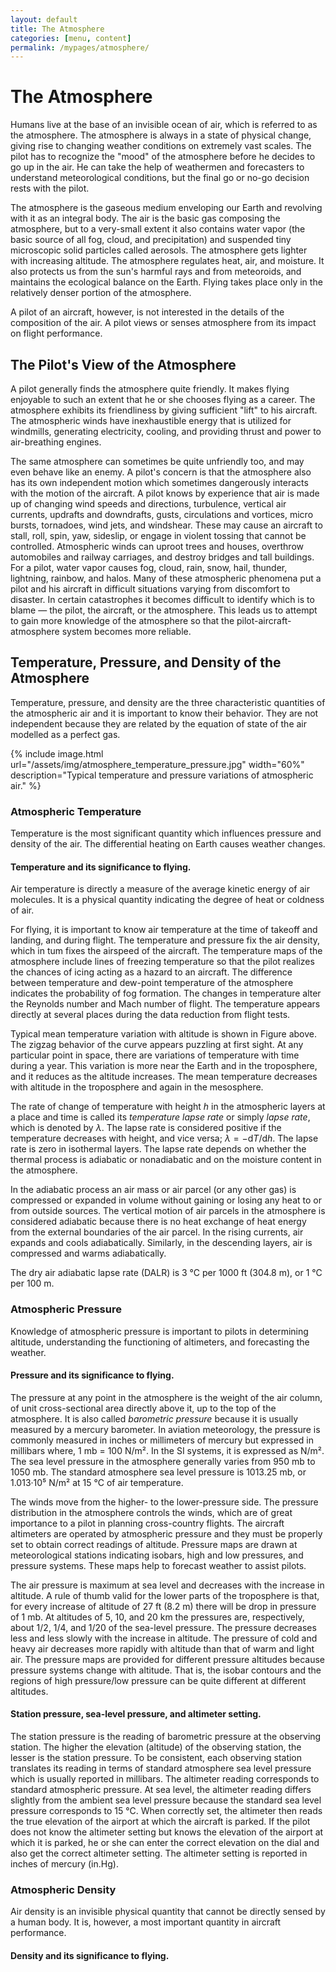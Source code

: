 ```yaml
---
layout: default
title: The Atmosphere
categories: [menu, content]
permalink: /mypages/atmosphere/
---
```

# The Atmosphere

Humans live at the base of an invisible ocean of air, which is referred to as the atmosphere.
The atmosphere is always in a state of physical change, giving rise to changing weather
conditions on extremely vast scales.
The pilot has to recognize the "mood" of the atmosphere before he decides to go up in
the air. He can take the help of weathermen and forecasters to understand meteorological
conditions, but the final go or no-go decision rests with the pilot.

The atmosphere is the gaseous medium enveloping our Earth and revolving with
it as an integral body. The air is the basic gas composing the atmosphere, but to a very-small
extent it also contains water vapor (the basic source of all fog, cloud, and precipitation)
and suspended tiny microscopic solid particles called aerosols.
The atmosphere gets lighter with increasing altitude.
The atmosphere regulates heat, air, and moisture. It also protects us from the sun's
harmful rays and from meteoroids, and maintains the ecological balance on the Earth.
Flying takes place only in the relatively denser portion of the atmosphere.

A pilot of an aircraft, however, is not interested in the details of the composition
of the air. A pilot views or senses atmosphere from its impact on flight performance.

## The Pilot's View of the Atmosphere

A pilot generally finds the atmosphere quite friendly. It makes flying enjoyable
to such an extent that he or she chooses flying as a career. The atmosphere exhibits
its friendliness by giving sufficient "lift" to his aircraft. The atmospheric winds
have inexhaustible energy that is utilized for windmills, generating electricity,
cooling, and providing thrust and power to air-breathing engines.

The same atmosphere can sometimes be quite unfriendly too, and may even
behave like an enemy. A pilot's concern is that the atmosphere also has its own
independent motion which sometimes dangerously interacts with the motion of
the aircraft. A pilot knows by experience that air is made up of changing wind
speeds and directions, turbulence, vertical air currents, updrafts and downdrafts,
gusts, circulations and vortices, micro bursts, tornadoes, wind jets, and windshear.
These may cause an aircraft to stall, roll, spin, yaw, sideslip, or engage in
violent tossing that cannot be controlled. Atmospheric winds can uproot trees and
houses, overthrow automobiles and railway carriages, and destroy bridges and
tall buildings. For a pilot, water vapor causes fog, cloud, rain, snow, hail,
thunder, lightning, rainbow, and halos. Many of these atmospheric phenomena put a
pilot and his aircraft in difficult situations varying from discomfort to disaster.
In certain catastrophes it becomes difficult to identify which is to
blame — the pilot, the aircraft, or the atmosphere. This leads us to attempt to
gain more knowledge of the atmosphere so that the pilot-aircraft-atmosphere
system becomes more reliable.

## Temperature, Pressure, and Density of the Atmosphere

Temperature, pressure, and density are the three characteristic quantities of the
atmospheric air and it is important to know their behavior. They are not independent
because they are related by the equation of state of the air modelled as a perfect gas.

{% include image.html
 url="/assets/img/atmosphere_temperature_pressure.jpg"
 width="60%"
 description="Typical temperature and pressure variations of atmospheric air."
 %}

### Atmospheric Temperature

Temperature is the most significant quantity which influences pressure and
density of the air. The differential heating on Earth causes weather changes.

#### Temperature and its significance to flying.

Air temperature is directly a measure of the average kinetic energy of air molecules.
It is a physical quantity indicating the degree of heat or coldness of air.

For flying, it is important to know air temperature at the time of takeoff and
landing, and during flight. The temperature and pressure fix the air density,
which in tum fixes the airspeed of the aircraft. The temperature maps of the
atmosphere include lines of freezing temperature so that the pilot realizes the
chances of icing acting as a hazard to an aircraft.
The difference between temperature and dew-point temperature of the atmosphere
indicates the probability of fog formation. The changes in temperature alter the
Reynolds number and Mach number of flight. The temperature appears directly at
several places during the data reduction from flight tests.

Typical mean temperature variation with altitude is shown in Figure above.
The zigzag behavior of the curve appears puzzling at first sight. At any particular
point in space, there are variations of temperature with time during a year.
This variation is more near the Earth and in the troposphere, and it
reduces as the altitude increases. The mean temperature decreases with altitude in
the troposphere and again in the mesosphere.

The rate of change of temperature with height $h$ in the atmospheric layers at a
place and time is called its *temperature lapse rate* or simply *lapse rate*,
which is denoted by $\lambda$. The lapse rate is considered positive if the temperature
decreases with height, and vice versa; $\lambda = -\mathrm{d}T/\mathrm{d}h$.
The lapse rate is zero in isothermal layers. The lapse rate depends on whether the
thermal process is adiabatic or nonadiabatic and on the moisture content in the
atmosphere.

In the adiabatic process an air mass or air parcel (or any other gas) is
compressed or expanded in volume without gaining or losing any heat to or from
outside sources. The vertical motion of air parcels in the atmosphere is considered
adiabatic because there is no heat exchange of heat energy from the external
boundaries of the air parcel. In the rising currents, air expands and cools adiabatically.
Similarly, in the descending layers, air is compressed and warms adiabatically.

The dry air adiabatic lapse rate (DALR) is 3&nbsp;°C per 1000&nbsp;ft (304.8&nbsp;m),
or 1&nbsp;°C per 100&nbsp;m.

### Atmospheric Pressure

Knowledge of atmospheric pressure is important to pilots in determining
altitude, understanding the functioning of altimeters, and forecasting the weather.

#### Pressure and its significance to flying.

The pressure at any point in the atmosphere is the weight of the air column,
of unit cross-sectional area directly above it, up to the top of the atmosphere.
It is also called *barometric pressure* because it is usually measured by a
mercury barometer.
In aviation meteorology, the pressure is commonly measured in inches or millimeters
of mercury but expressed in millibars where, 1&nbsp;mb = 100&nbsp;N/m².
In the SI systems, it is expressed as N/m².
The sea level pressure in the atmosphere generally varies from 950&nbsp;mb to 1050&nbsp;mb.
The standard atmosphere sea level pressure is 1013.25&nbsp;mb, or 1.013·10⁵&nbsp;N/m²
at 15&nbsp;°C of air temperature.

The winds move from the higher- to the lower-pressure side. The pressure
distribution in the atmosphere controls the winds, which are of great importance
to a pilot in planning cross-country flights. The aircraft altimeters are operated by
atmospheric pressure and they must be properly set to obtain correct readings of
altitude. Pressure maps are drawn at meteorological stations indicating isobars,
high and low pressures, and pressure systems. These maps help to forecast weather
to assist pilots.

The air pressure is maximum at sea level and decreases with the increase in altitude.
A rule of thumb valid for the lower parts of the troposphere is that, for every increase
of altitude of 27&nbsp;ft (8.2&nbsp;m) there will be drop in pressure of 1&nbsp;mb.
At altitudes of 5, 10, and 20&nbsp;km the pressures are, respectively,
about 1/2, 1/4, and 1/20 of the sea-level pressure. The pressure decreases less and
less slowly with the increase in altitude. The pressure of cold and heavy air
decreases more rapidly with altitude than that of warm and light air. The pressure
maps are provided for different pressure altitudes because pressure systems change
with altitude. That is, the isobar contours and the regions of high
pressure/low&nbsp;pressure can be quite different at different altitudes.

#### Station pressure, sea-level pressure, and altimeter setting.

The station pressure is the reading of barometric pressure at the observing station.
The higher the elevation (altitude) of the observing station, the lesser is the station
pressure. To be consistent, each observing station translates its reading in terms
of standard atmosphere sea level pressure which is usually reported in millibars.
The altimeter reading corresponds to standard atmospheric pressure. At sea
level, the altimeter reading differs slightly from the ambient sea level pressure
because the standard sea level pressure corresponds to 15&nbsp;°C. When correctly set,
the altimeter then reads the true elevation of the airport at which the aircraft is
parked. If the pilot does not know the altimeter setting but knows the elevation of
the airport at which it is parked, he or she can enter the correct elevation on the
dial and also get the correct altimeter setting. The altimeter setting is reported in
inches of mercury (in.Hg).

### Atmospheric Density

Air density is an invisible physical quantity that cannot be directly sensed by a
human body. It is, however, a most important quantity in aircraft performance.

#### Density and its significance to flying.
